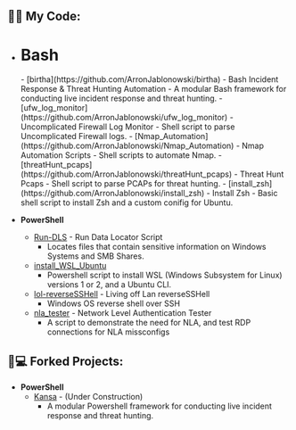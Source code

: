 <h2>👨‍💻 My Code:</h2>

- <h1>Bash</h1>
  - [birtha](https://github.com/ArronJablonowski/birtha) - Bash Incident Response & Threat Hunting Automation
    - A modular Bash framework for conducting live incident response and threat hunting.  
  - [ufw_log_monitor](https://github.com/ArronJablonowski/ufw_log_monitor) - Uncomplicated Firewall Log Monitor
    - Shell script to parse Uncomplicated Firewall logs. 
  - [Nmap_Automation](https://github.com/ArronJablonowski/Nmap_Automation) - Nmap Automation Scripts 
    - Shell scripts to automate Nmap. 
  - [threatHunt_pcaps](https://github.com/ArronJablonowski/threatHunt_pcaps) - Threat Hunt Pcaps
    - Shell script to parse PCAPs for threat hunting.
  - [install_zsh](https://github.com/ArronJablonowski/install_zsh) - Install Zsh
    - Basic shell script to install Zsh and a custom conifig for Ubuntu.  


- <b>PowerShell</b> 
  - [Run-DLS](https://github.com/ArronJablonowski/Run-DLS) - Run Data Locator Script 
    - Locates files that contain sensitive information on Windows Systems and SMB Shares.    
  - [install_WSL_Ubuntu](https://github.com/ArronJablonowski/install_WSL_Ubuntu)
    - Powershell script to install WSL (Windows Subsystem for Linux) versions 1 or 2, and a Ubuntu CLI.  
  - [lol-reverseSSHell](https://github.com/ArronJablonowski/lol-reverseSSHell) - Living off Lan reverseSSHell
    - Windows OS reverse shell over SSH
  - [nla_tester](https://github.com/ArronJablonowski/nla_tester) - Network Level Authentication Tester 
    - A script to demonstrate the need for NLA, and test RDP connections for NLA missconfigs  
  
<h2>🍴💻 Forked Projects:</h2>

- <b>PowerShell</b>
  - [Kansa](https://github.com/ArronJablonowski/Kansa) - (Under Construction) 
    - A modular Powershell framework for conducting live incident response and threat hunting.
  
<!--
**ArronJablonowski/ArronJablonowski** is a ✨ _special_ ✨ repository because its `README.md` (this file) appears on your GitHub profile.

Here are some ideas to get you started:

- 🔭 I’m currently working on ...
- 🌱 I’m currently learning ...
- 💬 Ask me about ...
- 📫 How to reach me: ...
- 👯 🤔 😄 ⚡ ☕
### Hi there 👋
-->
